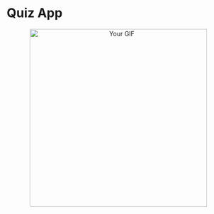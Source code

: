 # Quiz App

<p align="center">
  <img src="https://github.com/mohammadnazm/quiz-app/assets/63538356/6487e59d-e8ff-49e1-8b0a-621d5f2c7c6f" alt="Your GIF" width="400" />
</p>
